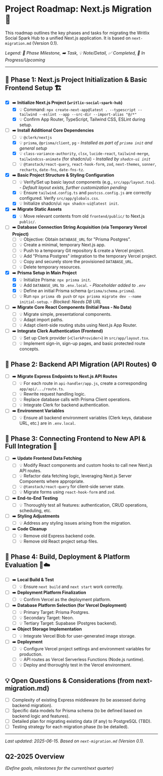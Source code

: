 # Project Roadmap: Next.js Migration 🚀

This roadmap outlines the key phases and tasks for migrating the Writlix Social Spark Hub to a unified Next.js application. It is based on `next-migration.md` (Version 0.1).

*Legend: 🚩 Phase Milestone, ➡️ Task, 💡 Note/Detail, ✅ Completed, 🚧 In Progress/Upcoming*

---

## 🚩 Phase 1: Next.js Project Initialization & Basic Frontend Setup 🏗️
*   [x] ➡️ **Initialize Next.js Project (`writlix-social-spark-hub`)**
    *   [x] 💡 Command: `npx create-next-app@latest . --typescript --tailwind --eslint --app --src-dir --import-alias "@/*"`
    *   [x] 💡 Confirm App Router, TypeScript, Tailwind CSS, ESLint during setup.
*   [ ] ➡️ **Install Additional Core Dependencies**
    *   [ ] 💡 `@clerk/nextjs`
    *   [x] 💡 `prisma`, `@prisma/client`, `pg` - *Installed as part of `prisma init` and general setup*
    *   [x] 💡 `class-variance-authority`, `clsx`, `lucide-react`, `tailwind-merge`, `tailwindcss-animate` (for shadcn/ui) - *Installed by `shadcn-ui init`*
    *   [ ] 💡 `@tanstack/react-query`, `react-hook-form`, `zod`, `next-themes`, `sonner`, `recharts`, `date-fns`, `date-fns-tz`.
*   [x] ➡️ **Basic Project Structure & Styling Configuration**
    *   [ ] 💡 Verify/Set up basic layout components (e.g., `src/app/layout.tsx`). - *Default layout exists, further customization pending*
    *   [x] 💡 Ensure `tailwind.config.ts` and `postcss.config.js` are correctly configured. Verify `src/app/globals.css`.
    *   [x] 💡 Initialize shadcn/ui: `npx shadcn-ui@latest init`.
*   [x] ➡️ **Migrate Static Assets**
    *   [x] 💡 Move relevant contents from old `frontend/public/` to Next.js `public/`.
*   [ ] ➡️ **Database Connection String Acquisition (via Temporary Vercel Project)**
    *   [ ] 💡 Objective: Obtain `DATABASE_URL` for "Prisma Postgres".
    *   [ ] 💡 Create a minimal, temporary Next.js app.
    *   [ ] 💡 Push to a temporary Git repository & create a Vercel project.
    *   [ ] 💡 Add "Prisma Postgres" integration to the temporary Vercel project.
    *   [ ] 💡 Copy and securely store the provisioned `DATABASE_URL`.
    *   [ ] 💡 Delete temporary resources.
*   [x] ➡️ **Prisma Setup in Main Project**
    *   [x] 💡 Initialize Prisma: `npx prisma init`.
    *   [x] 💡 Add `DATABASE_URL` to `.env.local`. - *Placeholder added to `.env`*
    *   [x] 💡 Define an initial Prisma schema (`prisma/schema.prisma`).
    *   [ ] 💡 Run `npx prisma db push` or `npx prisma migrate dev --name initial-setup`. - *Blocked: Needs DB URL*
*   [ ] ➡️ **Migrate Core React Components (Initial Pass - No Data)**
    *   [ ] 💡 Migrate simple, presentational components.
    *   [ ] 💡 Adapt import paths.
    *   [ ] 💡 Adapt client-side routing stubs using Next.js App Router.
*   [ ] ➡️ **Integrate Clerk Authentication (Frontend)**
    *   [ ] 💡 Set up Clerk provider (`<ClerkProvider>`) in `src/app/layout.tsx`.
    *   [ ] 💡 Implement sign-in, sign-up pages, and basic protected route concepts.

## 🚩 Phase 2: Backend API Migration (API Routes) ⚙️
*   [ ] ➡️ **Migrate Express Endpoints to Next.js API Routes**
    *   [ ] 💡 For each route in `api-handler/app.js`, create a corresponding `app/api/.../route.ts`.
    *   [ ] 💡 Rewrite request handling logic.
    *   [ ] 💡 Replace database calls with Prisma Client operations.
    *   [ ] 💡 Integrate Clerk for backend authentication.
*   [ ] ➡️ **Environment Variables**
    *   [ ] 💡 Ensure all backend environment variables (Clerk keys, database URL, etc.) are in `.env.local`.

## 🚩 Phase 3: Connecting Frontend to New API & Full Integration 🔗
*   [ ] ➡️ **Update Frontend Data Fetching**
    *   [ ] 💡 Modify React components and custom hooks to call new Next.js API routes.
    *   [ ] 💡 Refactor data fetching logic, leveraging Next.js Server Components where appropriate.
    *   [ ] 💡 `@tanstack/react-query` for client-side server state.
    *   [ ] 💡 Migrate forms using `react-hook-form` and `zod`.
*   [ ] ➡️ **End-to-End Testing**
    *   [ ] 💡 Thoroughly test all features: authentication, CRUD operations, scheduling, etc.
*   [ ] ➡️ **Styling Adjustments**
    *   [ ] 💡 Address any styling issues arising from the migration.
*   [ ] ➡️ **Code Cleanup**
    *   [ ] 💡 Remove old Express backend code.
    *   [ ] 💡 Remove old React project setup files.

## 🚩 Phase 4: Build, Deployment & Platform Evaluation 🚀☁️
*   [ ] ➡️ **Local Build & Test**
    *   [ ] 💡 Ensure `next build` and `next start` work correctly.
*   [ ] ➡️ **Deployment Platform Finalization**
    *   [ ] 💡 Confirm Vercel as the deployment platform.
*   [ ] ➡️ **Database Platform Selection (for Vercel Deployment)**
    *   [ ] 💡 Primary Target: Prisma Postgres.
    *   [ ] 💡 Secondary Target: Neon.
    *   [ ] 💡 Tertiary Target: Supabase (Postgres backend).
*   [ ] ➡️ **Object Storage Implementation**
    *   [ ] 💡 Integrate Vercel Blob for user-generated image storage.
*   [ ] ➡️ **Deployment**
    *   [ ] 💡 Configure Vercel project settings and environment variables for production.
    *   [ ] 💡 API routes as Vercel Serverless Functions (Node.js runtime).
    *   [ ] 💡 Deploy and thoroughly test in the Vercel environment.

## 💡 Open Questions & Considerations (from next-migration.md)
*   [ ] Complexity of existing Express middleware (to be assessed during backend migration).
*   [ ] Specific data models for Prisma schema (to be defined based on backend logic and features).
*   [ ] Detailed plan for migrating existing data (if any) to PostgreSQL (TBD).
*   [ ] Testing strategy for each migration phase (to be detailed).

---
*Last updated: 2025-06-15. Based on `next-migration.md` (Version 0.1).*

## Q2-2025 Overview

*(Define goals, milestones for the current/next quarter)*
